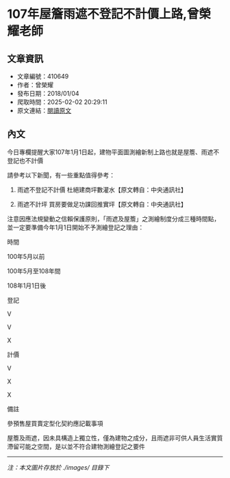 # 107年屋簷雨遮不登記不計價上路,曾榮耀老師

## 文章資訊
- 文章編號：410649
- 作者：曾榮耀
- 發布日期：2018/01/04
- 爬取時間：2025-02-02 20:29:11
- 原文連結：[閱讀原文](https://real-estate.get.com.tw/Columns/detail.aspx?no=410649)

## 內文
今日專欄提醒大家107年1月1日起，建物平面圖測繪新制上路也就是屋簷、雨遮不登記也不計價

請參考以下新聞，有一些重點值得參考：

1. 雨遮不登記不計價 杜絕建商坪數灌水【原文轉自：中央通訊社】

2. 雨遮不計坪 買房要做足功課回推實坪【原文轉自：中央通訊社】

注意因應法規變動之信賴保護原則，「雨遮及屋簷」之測繪制度分成三種時間點，並一定要準備今年1月1日開始不予測繪登記之理由：

時間

100年5月以前

100年5月至108年間

108年1月1日後

登記

V

V

X

計價

V

X

X

備註

參預售屋買賣定型化契約應記載事項

屋簷及雨遮，因未具構造上獨立性，僅為建物之成分，且雨遮非可供人員生活實質滯留可能之空間，是以並不符合建物測繪登記之要件

---
*注：本文圖片存放於 ./images/ 目錄下*
